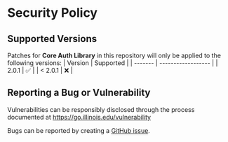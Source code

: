 # Security Policy

## Supported Versions
Patches for **Core Auth Library** in this repository will only be applied to the following versions:
| Version | Supported          |
| ------- | ------------------ |
| 2.0.1   | :white_check_mark: |
| < 2.0.1 | :x:                |

## Reporting a Bug or Vulnerability

Vulnerabilities can be responsibly disclosed through the process
 documented at https://go.illinois.edu/vulnerability

Bugs can be reported by creating a [GitHub issue](https://github.com/rokwire/core-auth-library-go/issues/new?assignees=&labels=bug&template=bug_report.md&title=%5BBUG%5D+).